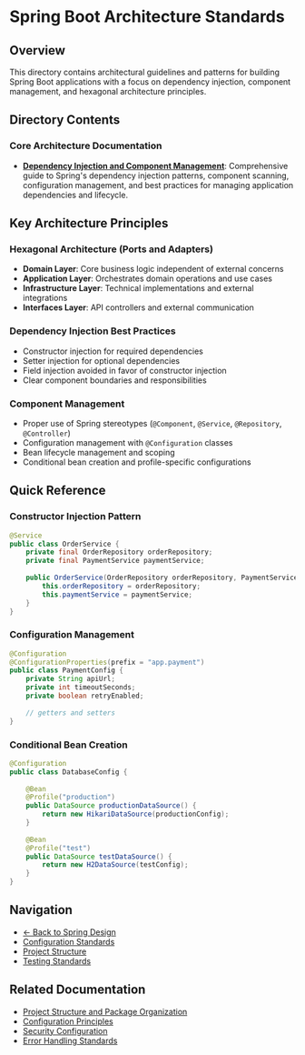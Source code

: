 # Spring Boot Architecture Standards

## Overview

This directory contains architectural guidelines and patterns for building Spring Boot applications with a focus on dependency injection, component management, and hexagonal architecture principles.

## Directory Contents

### Core Architecture Documentation

- **[Dependency Injection and Component Management](Dependency%20Injection%20and%20Component%20Management.md)**: Comprehensive guide to Spring's dependency injection patterns, component scanning, configuration management, and best practices for managing application dependencies and lifecycle.

## Key Architecture Principles

### Hexagonal Architecture (Ports and Adapters)
- **Domain Layer**: Core business logic independent of external concerns
- **Application Layer**: Orchestrates domain operations and use cases
- **Infrastructure Layer**: Technical implementations and external integrations
- **Interfaces Layer**: API controllers and external communication

### Dependency Injection Best Practices
- Constructor injection for required dependencies
- Setter injection for optional dependencies
- Field injection avoided in favor of constructor injection
- Clear component boundaries and responsibilities

### Component Management
- Proper use of Spring stereotypes (`@Component`, `@Service`, `@Repository`, `@Controller`)
- Configuration management with `@Configuration` classes
- Bean lifecycle management and scoping
- Conditional bean creation and profile-specific configurations

## Quick Reference

### Constructor Injection Pattern
```java
@Service
public class OrderService {
    private final OrderRepository orderRepository;
    private final PaymentService paymentService;
    
    public OrderService(OrderRepository orderRepository, PaymentService paymentService) {
        this.orderRepository = orderRepository;
        this.paymentService = paymentService;
    }
}
```

### Configuration Management
```java
@Configuration
@ConfigurationProperties(prefix = "app.payment")
public class PaymentConfig {
    private String apiUrl;
    private int timeoutSeconds;
    private boolean retryEnabled;
    
    // getters and setters
}
```

### Conditional Bean Creation
```java
@Configuration
public class DatabaseConfig {
    
    @Bean
    @Profile("production")
    public DataSource productionDataSource() {
        return new HikariDataSource(productionConfig);
    }
    
    @Bean
    @Profile("test")
    public DataSource testDataSource() {
        return new H2DataSource(testConfig);
    }
}
```

## Navigation

- [← Back to Spring Design](../README.md)
- [Configuration Standards](../configuration/README.md)
- [Project Structure](../project-structure/README.md)
- [Testing Standards](../testing/README.md)

## Related Documentation

- [Project Structure and Package Organization](../project-structure/Package-Organization.md)
- [Configuration Principles](../configuration/Configuration-Principles.md)
- [Security Configuration](../security/README.md)
- [Error Handling Standards](../error-handling/README.md)